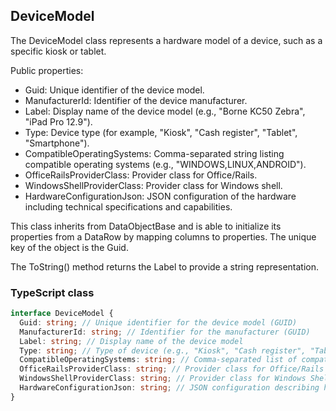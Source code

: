 ﻿## DeviceModel

The DeviceModel class represents a hardware model of a device, such as a specific kiosk or tablet.

Public properties:
- Guid: Unique identifier of the device model.
- ManufacturerId: Identifier of the device manufacturer.
- Label: Display name of the device model (e.g., "Borne KC50 Zebra", "iPad Pro 12.9").
- Type: Device type (for example, "Kiosk", "Cash register", "Tablet", "Smartphone").
- CompatibleOperatingSystems: Comma-separated string listing compatible operating systems (e.g., "WINDOWS,LINUX,ANDROID").
- OfficeRailsProviderClass: Provider class for Office/Rails.
- WindowsShellProviderClass: Provider class for Windows shell.
- HardwareConfigurationJson: JSON configuration of the hardware including technical specifications and capabilities.

This class inherits from DataObjectBase and is able to initialize its properties from a DataRow by mapping columns to properties. The unique key of the object is the Guid.

The ToString() method returns the Label to provide a string representation.

### TypeScript class
```typescript
interface DeviceModel {
  Guid: string; // Unique identifier for the device model (GUID)
  ManufacturerId: string; // Identifier for the manufacturer (GUID)
  Label: string; // Display name of the device model
  Type: string; // Type of device (e.g., "Kiosk", "Cash register", "Tablet", "Smartphone")
  CompatibleOperatingSystems: string; // Comma-separated list of compatible OS (e.g., "WINDOWS,LINUX,ANDROID")
  OfficeRailsProviderClass: string; // Provider class for Office/Rails
  WindowsShellProviderClass: string; // Provider class for Windows Shell
  HardwareConfigurationJson: string; // JSON configuration describing hardware specifications and capabilities
}
```